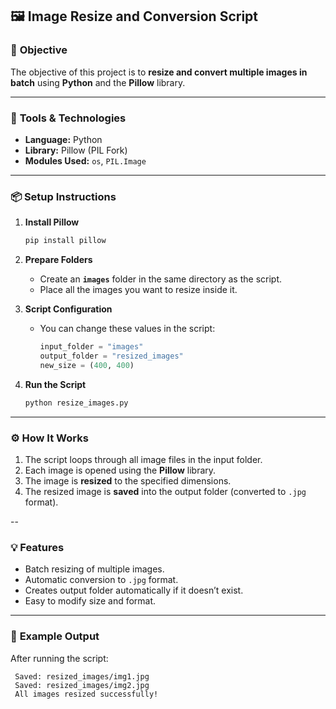 
## 🖼️ Image Resize and Conversion Script

### 🎯 **Objective**

The objective of this project is to **resize and convert multiple images in batch** using **Python** and the **Pillow** library.

---

### 🧰 **Tools & Technologies**

* **Language:** Python
* **Library:** Pillow (PIL Fork)
* **Modules Used:** `os`, `PIL.Image`

---

### 📦 **Setup Instructions**

1. **Install Pillow**

   ```bash
   pip install pillow
   ```

2. **Prepare Folders**

   * Create an **`images`** folder in the same directory as the script.
   * Place all the images you want to resize inside it.

3. **Script Configuration**

   * You can change these values in the script:

     ```python
     input_folder = "images"
     output_folder = "resized_images"
     new_size = (400, 400)
     ```

4. **Run the Script**

   ```bash
   python resize_images.py
   ```

---

### ⚙️ **How It Works**

1. The script loops through all image files in the input folder.
2. Each image is opened using the **Pillow** library.
3. The image is **resized** to the specified dimensions.
4. The resized image is **saved** into the output folder (converted to `.jpg` format).

--

### 💡 **Features**

* Batch resizing of multiple images.
* Automatic conversion to `.jpg` format.
* Creates output folder automatically if it doesn’t exist.
* Easy to modify size and format.

---

### 🚀 **Example Output**

After running the script:

```
 Saved: resized_images/img1.jpg
 Saved: resized_images/img2.jpg
 All images resized successfully!



